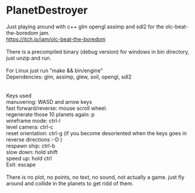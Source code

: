 # PlanetDestroyer
Just playing around with c++ glm opengl assimp and sdl2 for the olc-beat-the-boredom jam.<br>
https://itch.io/jam/olc-beat-the-boredom
<br>
<br>
There is a precompiled binary (debug version) for windows in bin directory, just unzip and run.<br>
<br>
For Linux just run "make && bin/engine"<br>
Dependencies: glm, assimp, glew, soil, opengl, sdl2<br>
<br>
<br>
Keys used <br>
manuvering: WASD and arrow keys <br>
fast forward/reverse: mouse scroll wheel. <br>
regenerate those 10 planets again: p<br>
wireframe mode: ctrl-l<br>
level camera: ctrl-c<br>
reset orientation: ctrl-g   (if you become desoriented when the keys goes in reverse directions :-D )<br>
respawn ship: ctrl-b<br>
slow down: hold shift<br>
speed up: hold ctrl<br>
Exit:  escape<br>
<br>
There is no plot, no points, no text, no sound, not actually a game. just fly around and collide in the planets to get ridd of them.<br>
